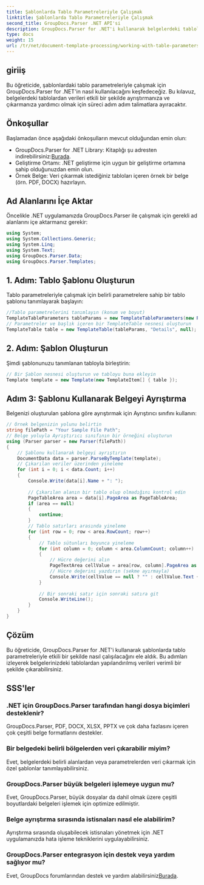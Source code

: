 ```yaml
---
title: Şablonlarda Tablo Parametreleriyle Çalışmak
linktitle: Şablonlarda Tablo Parametreleriyle Çalışmak
second_title: GroupDocs.Parser .NET API'si
description: GroupDocs.Parser for .NET'i kullanarak belgelerdeki tablolardan nasıl veri ayıklayacağınızı öğrenin. Tablo parametresi kullanımı için adım adım kılavuz.
type: docs
weight: 15
url: /tr/net/document-template-processing/working-with-table-parameters-in-templates/
---
```

## giriiş
Bu öğreticide, şablonlardaki tablo parametreleriyle çalışmak için GroupDocs.Parser for .NET'in nasıl kullanılacağını keşfedeceğiz. Bu kılavuz, belgelerdeki tablolardan verileri etkili bir şekilde ayrıştırmanıza ve çıkarmanıza yardımcı olmak için süreci adım adım talimatlara ayıracaktır.
## Önkoşullar
Başlamadan önce aşağıdaki önkoşulların mevcut olduğundan emin olun:
-  GroupDocs.Parser for .NET Library: Kitaplığı şu adresten indirebilirsiniz:[Burada](https://releases.groupdocs.com/parser/net/).
- Geliştirme Ortamı: .NET geliştirme için uygun bir geliştirme ortamına sahip olduğunuzdan emin olun.
- Örnek Belge: Veri çıkarmak istediğiniz tabloları içeren örnek bir belge (örn. PDF, DOCX) hazırlayın.

## Ad Alanlarını İçe Aktar
Öncelikle .NET uygulamanızda GroupDocs.Parser ile çalışmak için gerekli ad alanlarını içe aktarmanız gerekir:
```csharp
using System;
using System.Collections.Generic;
using System.Linq;
using System.Text;
using GroupDocs.Parser.Data;
using GroupDocs.Parser.Templates;
```
## 1. Adım: Tablo Şablonu Oluşturun
Tablo parametreleriyle çalışmak için belirli parametrelere sahip bir tablo şablonu tanımlayarak başlayın:
```csharp
//Tablo parametrelerini tanımlayın (konum ve boyut)
TemplateTableParameters tableParams = new TemplateTableParameters(new Rectangle(new Point(35, 320), new Size(530, 55)), null);
// Parametreler ve başlık içeren bir TemplateTable nesnesi oluşturun
TemplateTable table = new TemplateTable(tableParams, "Details", null);
```
## 2. Adım: Şablon Oluşturun
Şimdi şablonunuzu tanımlanan tabloyla birleştirin:
```csharp
// Bir Şablon nesnesi oluşturun ve tabloyu buna ekleyin
Template template = new Template(new TemplateItem[] { table });
```
## Adım 3: Şablonu Kullanarak Belgeyi Ayrıştırma
Belgenizi oluşturulan şablona göre ayrıştırmak için Ayrıştırıcı sınıfını kullanın:
```csharp
// Örnek belgenizin yolunu belirtin
string filePath = "Your Sample File Path";
// Belge yoluyla Ayrıştırıcı sınıfının bir örneğini oluşturun
using (Parser parser = new Parser(filePath))
{
    // Şablonu kullanarak belgeyi ayrıştırın
    DocumentData data = parser.ParseByTemplate(template);
    // Çıkarılan veriler üzerinden yineleme
    for (int i = 0; i < data.Count; i++)
    {
        Console.Write(data[i].Name + ": ");
        
        // Çıkarılan alanın bir tablo olup olmadığını kontrol edin
        PageTableArea area = data[i].PageArea as PageTableArea;
        if (area == null)
        {
            continue;
        }
        // Tablo satırları arasında yineleme
        for (int row = 0; row < area.RowCount; row++)
        {
            // Tablo sütunları boyunca yineleme
            for (int column = 0; column < area.ColumnCount; column++)
            {
                // Hücre değerini alın
                PageTextArea cellValue = area[row, column].PageArea as PageTextArea;
                // Hücre değerini yazdırın (sekme ayırmayla)
                Console.Write(cellValue == null ? "" : cellValue.Text + "\t");
            }
            
            // Bir sonraki satır için sonraki satıra git
            Console.WriteLine();
        }
    }
}
```

## Çözüm
Bu öğreticide, GroupDocs.Parser for .NET'i kullanarak şablonlarda tablo parametreleriyle etkili bir şekilde nasıl çalışılacağını ele aldık. Bu adımları izleyerek belgelerinizdeki tablolardan yapılandırılmış verileri verimli bir şekilde çıkarabilirsiniz.

## SSS'ler
### .NET için GroupDocs.Parser tarafından hangi dosya biçimleri desteklenir?
GroupDocs.Parser, PDF, DOCX, XLSX, PPTX ve çok daha fazlasını içeren çok çeşitli belge formatlarını destekler.
### Bir belgedeki belirli bölgelerden veri çıkarabilir miyim?
Evet, belgelerdeki belirli alanlardan veya parametrelerden veri çıkarmak için özel şablonlar tanımlayabilirsiniz.
### GroupDocs.Parser büyük belgeleri işlemeye uygun mu?
Evet, GroupDocs.Parser, büyük dosyalar da dahil olmak üzere çeşitli boyutlardaki belgeleri işlemek için optimize edilmiştir.
### Belge ayrıştırma sırasında istisnaları nasıl ele alabilirim?
Ayrıştırma sırasında oluşabilecek istisnaları yönetmek için .NET uygulamanızda hata işleme tekniklerini uygulayabilirsiniz.
### GroupDocs.Parser entegrasyon için destek veya yardım sağlıyor mu?
 Evet, GroupDocs forumlarından destek ve yardım alabilirsiniz[Burada](https://forum.groupdocs.com/c/parser/17).